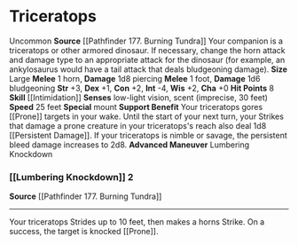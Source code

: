 ﻿---
burrow_speed: null
charisma: '+0'
climb_speed: null
constitution: '+2'
dexterity: '+1'
element: null
fly_speed: null
hp: '8'
id: '36'
intelligence: '-4'
land_speed: '25'
max_speed: '25'
name: Triceratops
rarity: Uncommon
sense:
- low-light vision
- scent(imprecise
- 30 feet)
size: Large
skill:
- '[[DATABASE/skill/Intimidation|Intimidation]]'
source: '[[DATABASE/source/Pathfinder 177. Burning Tundra|Pathfinder #177: Burning
  Tundra]]'
speed:
- 25 feet
strength: '+3'
strength_req: '3'
swim_speed: null
trait:
- '[[DATABASE/trait/Uncommon|Uncommon]]'
type: Animal Companion
wisdom: '+2'

---
# Triceratops

<span class="trait-uncommon item-trait">Uncommon</span>
**Source** [[Pathfinder 177. Burning Tundra]]
Your companion is a triceratops or other armored dinosaur. If necessary, change the horn attack and damage type to an appropriate attack for the dinosaur (for example, an ankylosaurus would have a tail attack that deals bludgeoning damage).
**Size** Large
**Melee** <span class="action-icon">1</span> horn, **Damage** 1d8 piercing
**Melee** <span class="action-icon">1</span> foot, **Damage** 1d6 bludgeoning
**Str** +3, **Dex** +1, **Con** +2, **Int** -4, **Wis** +2, **Cha** +0
**Hit Points** 8
**Skill** [[Intimidation]] 
**Senses** low-light vision, scent (imprecise, 30 feet)
**Speed** 25 feet
**Special** mount
**Support Benefit** Your triceratops gores [[Prone]] targets in your wake. Until the start of your next turn, your Strikes that damage a prone creature in your triceratops's reach also deal 1d8 [[Persistent Damage]]. If your triceratops is nimble or savage, the persistent bleed damage increases to 2d8.
**Advanced Maneuver** Lumbering Knockdown

### [[Lumbering Knockdown]] <span class="action-icon">2</span>

**Source** [[Pathfinder 177. Burning Tundra]]

---
Your triceratops Strides up to 10 feet, then makes a horns Strike. On a success, the target is knocked [[Prone]].